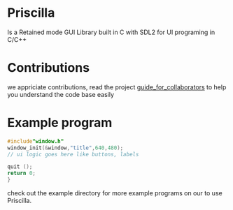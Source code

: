 # Priscilla
Is a Retained mode GUI Library built in C with SDL2 for UI programing in C/C++
# Contributions
we appriciate contributions, read the project [guide_for_collaborators](guide_for_collaborators.md) to help you understand the code base easily

# Example program

```c
#include"window.h"
window_init(&window,"title",640,480);
// ui logic goes here like buttons, labels

quit ();
return 0;
}
```
check out the example directory for more example programs on our to use Priscilla.
